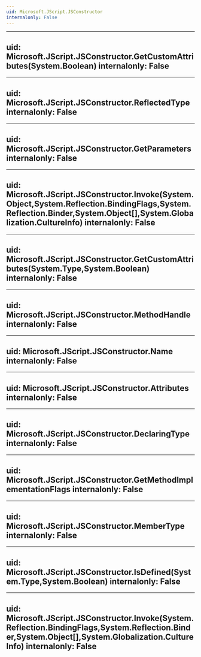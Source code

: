```yaml
---
uid: Microsoft.JScript.JSConstructor
internalonly: False
---
```


---
uid: Microsoft.JScript.JSConstructor.GetCustomAttributes(System.Boolean)
internalonly: False
---

---
uid: Microsoft.JScript.JSConstructor.ReflectedType
internalonly: False
---

---
uid: Microsoft.JScript.JSConstructor.GetParameters
internalonly: False
---

---
uid: Microsoft.JScript.JSConstructor.Invoke(System.Object,System.Reflection.BindingFlags,System.Reflection.Binder,System.Object[],System.Globalization.CultureInfo)
internalonly: False
---

---
uid: Microsoft.JScript.JSConstructor.GetCustomAttributes(System.Type,System.Boolean)
internalonly: False
---

---
uid: Microsoft.JScript.JSConstructor.MethodHandle
internalonly: False
---

---
uid: Microsoft.JScript.JSConstructor.Name
internalonly: False
---

---
uid: Microsoft.JScript.JSConstructor.Attributes
internalonly: False
---

---
uid: Microsoft.JScript.JSConstructor.DeclaringType
internalonly: False
---

---
uid: Microsoft.JScript.JSConstructor.GetMethodImplementationFlags
internalonly: False
---

---
uid: Microsoft.JScript.JSConstructor.MemberType
internalonly: False
---

---
uid: Microsoft.JScript.JSConstructor.IsDefined(System.Type,System.Boolean)
internalonly: False
---

---
uid: Microsoft.JScript.JSConstructor.Invoke(System.Reflection.BindingFlags,System.Reflection.Binder,System.Object[],System.Globalization.CultureInfo)
internalonly: False
---

